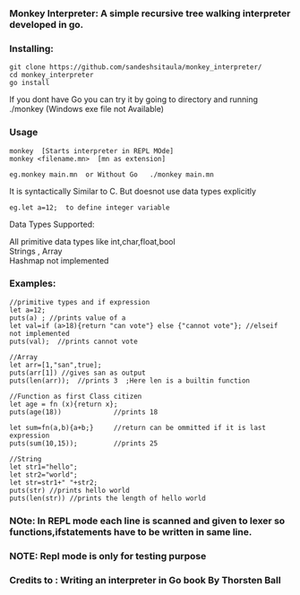 ### Monkey Interpreter: A simple recursive tree walking interpreter developed in go.

### Installing:

```
git clone https://github.com/sandeshsitaula/monkey_interpreter/
cd monkey_interpreter
go install 
```


If you dont have Go you can try it by going to directory and running ./monkey  (Windows exe file not Available)

### Usage
```
monkey  [Starts interpreter in REPL MOde]
monkey <filename.mn>  [mn as extension]

eg.monkey main.mn  or Without Go   ./monkey main.mn
```

It is syntactically Similar to C. But doesnot use data types explicitly 
```
eg.let a=12;  to define integer variable
````
Data Types Supported:

All primitive data types like int,char,float,bool<br>
Strings , Array <br>
Hashmap not implemented

### Examples:
``` golang
//primitive types and if expression
let a=12;
puts(a) ; //prints value of a
let val=if (a>18){return "can vote"} else {"cannot vote"}; //elseif not implemented
puts(val);  //prints cannot vote        

//Array
let arr=[1,"san",true];
puts(arr[1]) //gives san as output
puts(len(arr));  //prints 3  ;Here len is a builtin function

//Function as first Class citizen
let age = fn (x){return x};
puts(age(18))             //prints 18

let sum=fn(a,b){a+b;}     //return can be ommitted if it is last expression
puts(sum(10,15));         //prints 25

//String
let str1="hello";
let str2="world";
let str=str1+" "+str2;
puts(str) //prints hello world
puts(len(str)) //prints the length of hello world
```
### NOte: In REPL mode each line is scanned and given to lexer so  functions,ifstatements have to be written in same line.<br>
### NOTE: Repl mode is only for testing purpose  

### Credits to : Writing an interpreter in Go book  By Thorsten Ball
